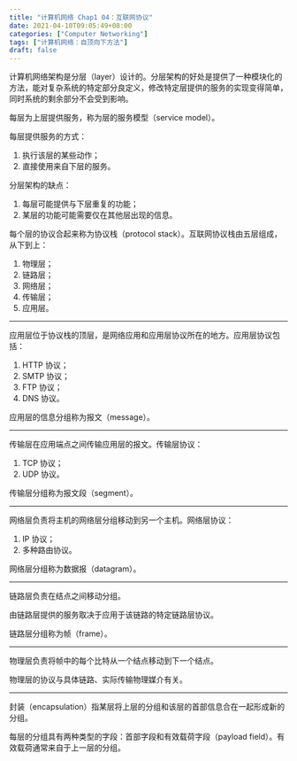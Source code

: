 ```yaml
---
title: "计算机网络 Chap1 04：互联网协议"
date: 2021-04-10T09:05:49+08:00
categories: ["Computer Networking"]
tags: ["计算机网络：自顶向下方法"]
draft: false
---
```


计算机网络架构是分层（layer）设计的。分层架构的好处是提供了一种模块化的方法，能对复杂系统的特定部分良定义，修改特定层提供的服务的实现变得简单，同时系统的剩余部分不会受到影响。

<!--more-->

每层为上层提供服务，称为层的服务模型（service model）。

每层提供服务的方式：

1. 执行该层的某些动作；
2. 直接使用来自下层的服务。

分层架构的缺点：

1. 每层可能提供与下层重复的功能；
2. 某层的功能可能需要仅在其他层出现的信息。

每个层的协议合起来称为协议栈（protocol stack）。互联网协议栈由五层组成，从下到上：

1. 物理层；
2. 链路层；
3. 网络层；
4. 传输层；
5. 应用层。

---

应用层位于协议栈的顶层，是网络应用和应用层协议所在的地方。应用层协议包括：

1. HTTP 协议；
2. SMTP 协议；
3. FTP 协议；
4. DNS 协议。

应用层的信息分组称为报文（message）。

---

传输层在应用端点之间传输应用层的报文。传输层协议：

1. TCP 协议；
2. UDP 协议。

传输层分组称为报文段（segment）。

---

网络层负责将主机的网络层分组移动到另一个主机。网络层协议：

1. IP 协议；
2. 多种路由协议。

网络层分组称为数据报（datagram）。

---

链路层负责在结点之间移动分组。

由链路层提供的服务取决于应用于该链路的特定链路层协议。

链路层分组称为帧（frame）。

---

物理层负责将帧中的每个比特从一个结点移动到下一个结点。

物理层的协议与具体链路、实际传输物理媒介有关。

---

封装（encapsulation）指某层将上层的分组和该层的首部信息合在一起形成新的分组。

每层的分组具有两种类型的字段：首部字段和有效载荷字段（payload field）。有效载荷通常来自于上一层的分组。